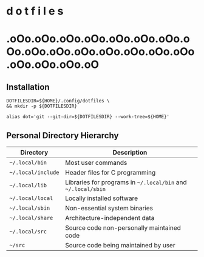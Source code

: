 #         d     o     t     f     i     l     e     s
# .oOo.oOo.oOo.oOo.oOo.oOo.oOo.oOo.oOo.oOo.oOo.oOo.oOo.oOo.oOo.oOo.oOo.oOo.oO

## Installation

````
DOTFILESDIR=${HOME}/.config/dotfiles \
&& mkdir -p ${DOTFILESDIR}
````

````
alias dot='git --git-dir=${DOTFILESDIR} --work-tree=${HOME}'
````

## Personal Directory Hierarchy

| Directory          | Description                                                  |
|--------------------|--------------------------------------------------------------|
| `~/.local/bin`     | Most user commands                                           |
| `~/.local/include` | Header files for C programming                               |
| `~/.local/lib`     | Libraries for programs in `~/.local/bin` and `~/.local/sbin` |
| `~/.local/local`   | Locally installed software                                   |
| `~/.local/sbin`    | Non-essential system binaries                                |
| `~/.local/share`   | Architecture-independent data                                |
| `~/.local/src`     | Source code non-personally maintained code                   |
| `~/src`            | Source code being maintained by user                         |

